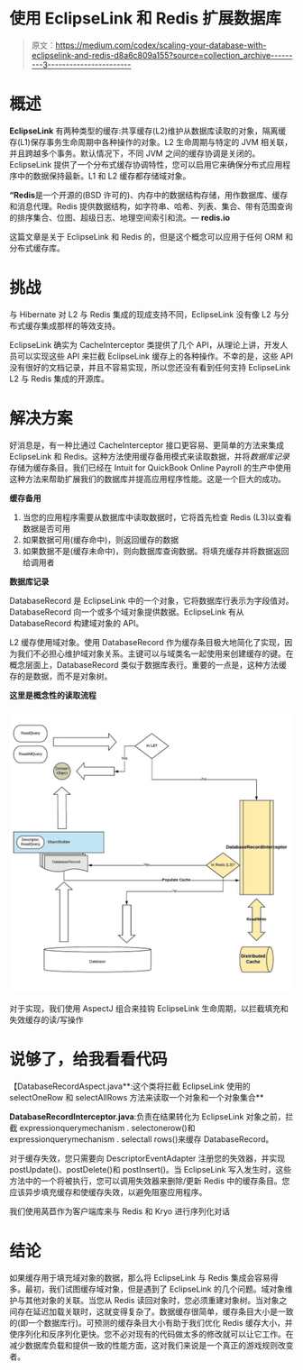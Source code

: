 # 使用 EclipseLink 和 Redis 扩展数据库

> 原文：<https://medium.com/codex/scaling-your-database-with-eclipselink-and-redis-d8a6c809a155?source=collection_archive---------3----------------------->

# **概述**

**EclipseLink** 有两种类型的缓存:共享缓存(L2)维护从数据库读取的对象，隔离缓存(L1)保存事务生命周期中各种操作的对象。L2 生命周期与特定的 JVM 相关联，并且跨越多个事务。默认情况下，不同 JVM 之间的缓存协调是关闭的。EclipseLink 提供了一个分布式缓存协调特性，您可以启用它来确保分布式应用程序中的数据保持最新。L1 和 L2 缓存都存储域对象。

**“Redis**是一个开源的(BSD 许可的)、内存中的数据结构存储，用作数据库、缓存和消息代理。Redis 提供数据结构，如字符串、哈希、列表、集合、带有范围查询的排序集合、位图、超级日志、地理空间索引和流。— **redis.io**

这篇文章是关于 EclipseLink 和 Redis 的，但是这个概念可以应用于任何 ORM 和分布式缓存库。

# **挑战**

与 Hibernate 对 L2 与 Redis 集成的现成支持不同，EclipseLink 没有像 L2 与分布式缓存集成那样的等效支持。

EclipseLink 确实为 CacheInterceptor 类提供了几个 API，从理论上讲，开发人员可以实现这些 API 来拦截 EclipseLink 缓存上的各种操作。不幸的是，这些 API 没有很好的文档记录，并且不容易实现，所以您还没有看到任何支持 EclipseLink L2 与 Redis 集成的开源库。

# **解决方案**

好消息是，有一种比通过 CacheInterceptor 接口更容易、更简单的方法来集成 EclipseLink 和 Redis。这种方法使用缓存备用模式来读取数据，并将*数据库记录*存储为缓存条目。我们已经在 Intuit for QuickBook Online Payroll 的生产中使用这种方法来帮助扩展我们的数据库并提高应用程序性能。这是一个巨大的成功。

**缓存备用**

1.  当您的应用程序需要从数据库中读取数据时，它将首先检查 Redis (L3)以查看数据是否可用
2.  如果数据可用(缓存命中)，则返回缓存的数据
3.  如果数据不是(缓存未命中)，则向数据库查询数据。将填充缓存并将数据返回给调用者

**数据库记录**

DatabaseRecord 是 EclipseLink 中的一个对象，它将数据库行表示为字段值对。DatabaseRecord 向一个或多个域对象提供数据。EclipseLink 有从 DatabaseRecord 构建域对象的 API。

L2 缓存使用域对象。使用 DatabaseRecord 作为缓存条目极大地简化了实现，因为我们不必担心维护域对象关系。主键可以与域类名一起使用来创建缓存的键。在概念层面上，DatabaseRecord 类似于数据库表行。重要的一点是，这种方法缓存的是数据，而不是对象树。

**这里是概念性的读取流程**

![](img/0158927ecc9892e5e833b7faeb404fa9.png)

对于实现，我们使用 AspectJ 组合来挂钩 EclipseLink 生命周期，以拦截填充和失效缓存的读/写操作

# **说够了，给我看看代码**

【DatabaseRecordAspect.java**:这个类将拦截 EclipseLink 使用的 selectOneRow 和 selectAllRows 方法来读取一个对象和一个对象集合**

**DatabaseRecordInterceptor.java**:负责在结果转化为 EclipseLink 对象之前，拦截 expressionquerymechanism . selectonerow()和 expressionquerymechanism . selectall rows()来缓存 DatabaseRecord。

对于缓存失效，您只需要向 DescriptorEventAdapter 注册您的失效器，并实现 postUpdate()、postDelete()和 postInsert()。当 EclipseLink 写入发生时，这些方法中的一个将被执行，您可以调用失效器来删除/更新 Redis 中的缓存条目。您应该异步填充缓存和使缓存失效，以避免阻塞应用程序。

我们使用莴苣作为客户端库来与 Redis 和 Kryo 进行序列化对话

# **结论**

如果缓存用于填充域对象的数据，那么将 EclipseLink 与 Redis 集成会容易得多。最初，我们试图缓存域对象，但是遇到了 EclipseLink 的几个问题。域对象维护与其他对象的关联。当您从 Redis 读回对象时，您必须重建对象树。当对象之间存在延迟加载关联时，这就变得复杂了。数据缓存很简单，缓存条目大小是一致的(即一个数据库行)。可预测的缓存条目大小有助于我们优化 Redis 缓存大小，并使序列化和反序列化更快。您不必对现有的代码做太多的修改就可以让它工作。在减少数据库负载和提供一致的性能方面，这对我们来说是一个真正的游戏规则改变者。